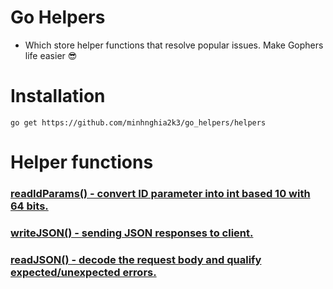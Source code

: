 # Go Helpers
- Which store helper functions that resolve popular issues. Make Gophers life easier 😎

# Installation
    go get https://github.com/minhnghia2k3/go_helpers/helpers

# Helper functions
### [readIdParams()  - convert ID parameter into int based 10 with 64 bits.](https://github.com/minhnghia2k3/go_helpers/blob/master/cmd/api/helpers.go#L15)
### [writeJSON() - sending JSON responses to client.](https://github.com/minhnghia2k3/go_helpers/blob/master/cmd/api/helpers.go#L46)
### [readJSON() - decode the request body and qualify expected/unexpected errors.](https://github.com/minhnghia2k3/go_helpers/blob/master/cmd/api/helpers.go#L87)
